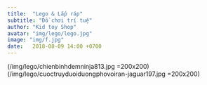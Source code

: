 ```yaml
---
title:  "Lego & Lắp ráp"
subtitle: "Đồ chơi trí tuệ"
author: "Kid toy Shop"
avatar: "img/lego/lego.jpg"
image: "img/f.jpg"
date:   2018-08-09 14:00 +0700
---
```


(/img/lego/chienbinhdemninja813.jpg =200x200)
(/img/lego/cuoctruyduoiduongphovoiran-jaguar197.jpg =200x200)
